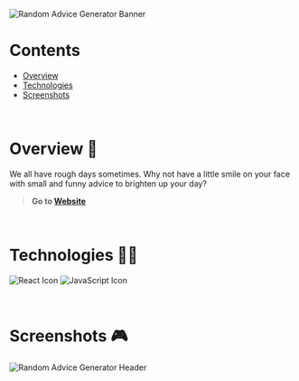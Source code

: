 ![Random Advice Generator Banner](https://i.ibb.co/BTrPtRX/Group-15.png)

# Contents

- [Overview](#overview-)
- [Technologies](#technologies-)
- [Screenshots](#screenshots-)

<br />

# Overview 👋

We all have rough days sometimes. Why not have a little smile on your face with small and funny advice to brighten up your day?

> **Go to [Website](https://gil-random-advice-generator.netlify.app/)**

<br />

# Technologies 👨‍💻

![React Icon](https://i.ibb.co/BBFKyz9/Group-9.png, "React")
![JavaScript Icon](https://i.ibb.co/L5RS8g1/Group-11.png, "JavaScript")

<br />

# Screenshots 🎮

![Random Advice Generator Header](https://i.ibb.co/Mk9GV0C/random-advice-generator.png)

